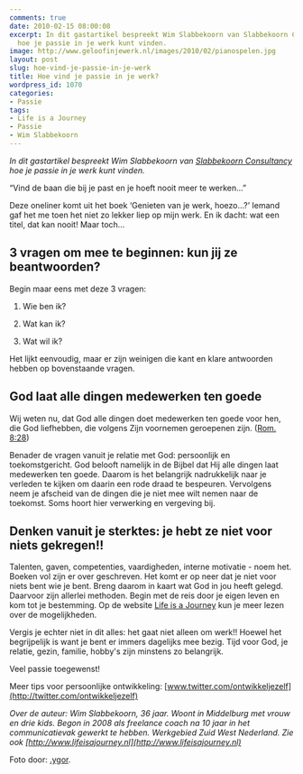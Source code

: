 ```yaml
---
comments: true
date: 2010-02-15 08:00:08
excerpt: In dit gastartikel bespreekt Wim Slabbekoorn van Slabbekoorn Consultancy
  hoe je passie in je werk kunt vinden.
image: http://www.geloofinjewerk.nl/images/2010/02/pianospelen.jpg
layout: post
slug: hoe-vind-je-passie-in-je-werk
title: Hoe vind je passie in je werk?
wordpress_id: 1070
categories:
- Passie
tags:
- Life is a Journey
- Passie
- Wim Slabbekoorn
---
```


_In dit gastartikel bespreekt Wim Slabbekoorn van [Slabbekoorn Consultancy](http://www.lifeisajourney.nl) hoe je passie in je werk kunt vinden._

“Vind de baan die bij je past en je hoeft nooit meer te werken…”

Deze oneliner komt uit het boek ‘Genieten van je werk, hoezo…?’ Iemand gaf het me toen het niet zo lekker liep op mijn werk. En ik dacht: wat een titel, dat kan nooit! Maar toch…


## 3 vragen om mee te beginnen: kun jij ze beantwoorden?


Begin maar eens met deze 3 vragen:



	
  1. Wie ben ik?

	
  2. Wat kan ik?

	
  3. Wat wil ik?




Het lijkt eenvoudig, maar er zijn weinigen die kant en klare antwoorden hebben op bovenstaande vragen.



## God laat alle dingen medewerken ten goede


Wij weten nu, dat God alle dingen doet medewerken ten goede voor hen, die God liefhebben, die volgens Zijn voornemen geroepenen zijn. ([Rom. 8:28](http://www.biblija.net/biblija.cgi?m=rom+8%3A28&id42=0&id18=1&pos=0&l=nl&set=10))

Benader de vragen vanuit je relatie met God: persoonlijk en toekomstgericht. God belooft namelijk in de Bijbel dat Hij alle dingen laat medewerken ten goede. Daarom is het belangrijk nadrukkelijk naar je verleden te kijken om daarin een rode draad te bespeuren. Vervolgens neem je afscheid van de dingen die je niet mee wilt nemen naar de toekomst. Soms hoort hier verwerking en vergeving bij.



## Denken vanuit je sterktes: je hebt ze niet voor niets gekregen!!


Talenten, gaven, competenties, vaardigheden, interne motivatie - noem het. Boeken vol zijn er over geschreven. Het komt er op neer dat je niet voor niets bent wie je bent. Breng daarom in kaart wat God in jou heeft gelegd. Daarvoor zijn allerlei methoden. Begin met de reis door je eigen leven en kom tot je bestemming. Op de website [Life is a Journey](http://www.lifeisajourney.nl) kun je meer lezen over de mogelijkheden.

Vergis je echter niet in dit alles: het gaat niet alleen om werk!! Hoewel het begrijpelijk is want je bent er immers dagelijks mee bezig. Tijd voor God, je relatie, gezin, familie, hobby's zijn minstens zo belangrijk.

Veel passie toegewenst!

Meer tips voor persoonlijke ontwikkeling: [www.twitter.com/ontwikkeljezelf](http://twitter.com/ontwikkeljezelf)

_Over de auteur: Wim Slabbekoorn, 36 jaar. Woont in Middelburg met vrouw en drie kids. Begon in 2008 als freelance coach na 10 jaar in het communicatievak gewerkt te hebben. Werkgebied Zuid West Nederland. Zie ook [http://www.lifeisajourney.nl](http://www.lifeisajourney.nl)_



Foto door: [.ygor](http://www.flickr.com/photos/-ygor/3912030611/).
